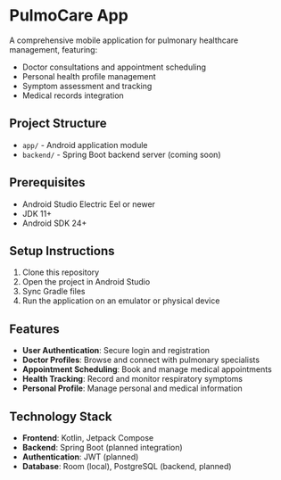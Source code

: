 # PulmoCare App

A comprehensive mobile application for pulmonary healthcare management, featuring:

- Doctor consultations and appointment scheduling
- Personal health profile management
- Symptom assessment and tracking
- Medical records integration

## Project Structure

- `app/` - Android application module
- `backend/` - Spring Boot backend server (coming soon)

## Prerequisites

- Android Studio Electric Eel or newer
- JDK 11+
- Android SDK 24+

## Setup Instructions

1. Clone this repository
2. Open the project in Android Studio
3. Sync Gradle files
4. Run the application on an emulator or physical device

## Features

- **User Authentication**: Secure login and registration
- **Doctor Profiles**: Browse and connect with pulmonary specialists
- **Appointment Scheduling**: Book and manage medical appointments
- **Health Tracking**: Record and monitor respiratory symptoms
- **Personal Profile**: Manage personal and medical information

## Technology Stack

- **Frontend**: Kotlin, Jetpack Compose
- **Backend**: Spring Boot (planned integration)
- **Authentication**: JWT (planned)
- **Database**: Room (local), PostgreSQL (backend, planned)
